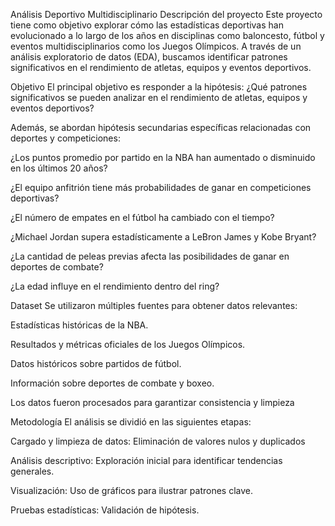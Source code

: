 Análisis Deportivo Multidisciplinario
Descripción del proyecto
Este proyecto tiene como objetivo explorar cómo las estadísticas deportivas han evolucionado a lo largo de los años en disciplinas como baloncesto, fútbol y eventos multidisciplinarios como los Juegos Olímpicos. A través de un análisis exploratorio de datos (EDA), buscamos identificar patrones significativos en el rendimiento de atletas, equipos y eventos deportivos.

Objetivo
El principal objetivo es responder a la hipótesis: ¿Qué patrones significativos se pueden analizar en el rendimiento de atletas, equipos y eventos deportivos?

Además, se abordan hipótesis secundarias específicas relacionadas con deportes y competiciones:

¿Los puntos promedio por partido en la NBA han aumentado o disminuido en los últimos 20 años?

¿El equipo anfitrión tiene más probabilidades de ganar en competiciones deportivas?

¿El número de empates en el fútbol ha cambiado con el tiempo?

¿Michael Jordan supera estadísticamente a LeBron James y Kobe Bryant?

¿La cantidad de peleas previas afecta las posibilidades de ganar en deportes de combate?

¿La edad influye en el rendimiento dentro del ring?

Dataset
Se utilizaron múltiples fuentes para obtener datos relevantes:

Estadísticas históricas de la NBA.

Resultados y métricas oficiales de los Juegos Olímpicos.

Datos históricos sobre partidos de fútbol.

Información sobre deportes de combate y boxeo.

Los datos fueron procesados para garantizar consistencia y limpieza 

Metodología
El análisis se dividió en las siguientes etapas:

Cargado y limpieza de datos: Eliminación de valores nulos y duplicados 

Análisis descriptivo: Exploración inicial para identificar tendencias generales.

Visualización: Uso de gráficos para ilustrar patrones clave.

Pruebas estadísticas: Validación de hipótesis. 
